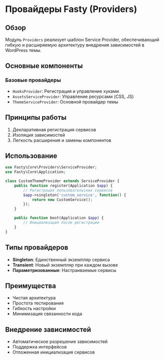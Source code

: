 # Провайдеры Fasty (Providers)

## Обзор

Модуль `Providers` реализует шаблон Service Provider, обеспечивающий гибкую и расширяемую архитектуру внедрения зависимостей в WordPress темы.

## Основные компоненты

### Базовые провайдеры
- `HooksProvider`: Регистрация и управление хуками
- `AssetsServiceProvider`: Управление ресурсами (CSS, JS)
- `ThemeServiceProvider`: Основной провайдер темы

## Принципы работы

1. Декларативная регистрация сервисов
2. Изоляция зависимостей
3. Легкость расширения и замены компонентов

## Использование

```php
use Fasty\Core\Providers\ServiceProvider;
use Fasty\Core\Application;

class CustomThemeProvider extends ServiceProvider {
    public function register(Application $app) {
        // Регистрация пользовательских сервисов
        $app->singleton('custom_service', function() {
            return new CustomService();
        });
    }

    public function boot(Application $app) {
        // Инициализация после регистрации
    }
}
```

## Типы провайдеров

- **Singleton**: Единственный экземпляр сервиса
- **Transient**: Новый экземпляр при каждом вызове
- **Параметризованные**: Настраиваемые сервисы

## Преимущества

- Чистая архитектура
- Простота тестирования
- Гибкость настройки
- Минимизация связанности кода

## Внедрение зависимостей

- Автоматическое разрешение зависимостей
- Поддержка интерфейсов
- Отложенная инициализация сервисов 